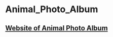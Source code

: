 # Animal_Photo_Album
<a href="https://nfridoy.github.io/Animal_Photo_Album"><h2>Website of Animal Photo Album</h2></a>

